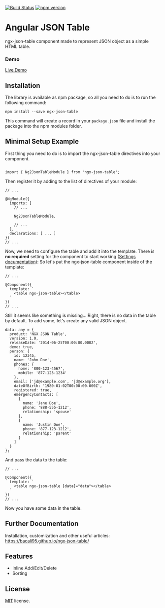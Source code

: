 [![Build Status](https://travis-ci.org/bacali95/ngx-json-table.svg?branch=master)](https://travis-ci.org/bacali95/ngx-json-table)
[![npm version](https://badge.fury.io/js/ngx-json-table.svg)](https://badge.fury.io/js/ngx-json-table)

# Angular JSON Table

ngx-json-table component made to represent JSON object as a simple HTML table.

### Demo

<a target="_blank" href="https://bacali95.github.io/ngx-json-table/">Live Demo</a>

## Installation

The library is available as npm package, so all you need to do is to run the following command:

```
npm install --save ngx-json-table
```

This command will create a record in your `package.json` file and install the package into the npm modules folder.

## Minimal Setup Example

First thing you need to do is to import the ngx-json-table directives into your component.

```

import { Ng2JsonTableModule } from 'ngx-json-table';

```

Then register it by adding to the list of directives of your module:

```
// ...

@NgModule({
  imports: [
    // ...

    Ng2JsonTableModule,

    // ...
  ],
  declarations: [ ... ]
})
// ...
```

Now, we need to configure the table and add it into the template. There is <strong>no required</strong> setting for the component to start working ([Settings documentation](https://bacali95.github.io/ngx-json-table/#/documentation)):
So let's put the ngx-json-table component inside of the template:

```
// ...

@Component({
  template: `
    <table ngx-json-table></table>
  `
})
// ...
```

Still it seems like something is missing... Right, there is no data in the table by default. To add some, let's create any valid JSON object.

```
data: any = {
  product: 'NGX JSON Table',
  version: 1.0,
  releaseDate: '2014-06-25T00:00:00.000Z',
  demo: true,
  person: {
    id: 12345,
    name: 'John Doe',
    phones: {
      home: '800-123-4567',
      mobile: '877-123-1234'
    },
    email: ['jd@example.com', 'jd@example.org'],
    dateOfBirth: '1980-01-02T00:00:00.000Z',
    registered: true,
    emergencyContacts: [
      {
        name: 'Jane Doe',
        phone: '888-555-1212',
        relationship: 'spouse'
      },
      {
        name: 'Justin Doe',
        phone: '877-123-1212',
        relationship: 'parent'
      }
    ]
  }
};
```

And pass the data to the table:

```
// ...

@Component({
  template: `
    <table ngx-json-table [data]="data"></table>
  `
})
// ...
```

Now you have some data in the table.

## Further Documentation

Installation, customization and other useful articles: https://bacali95.github.io/ngx-json-table/

## Features

- Inline Add/Edit/Delete
- Sorting

## License

[MIT](LICENSE.txt) license.
